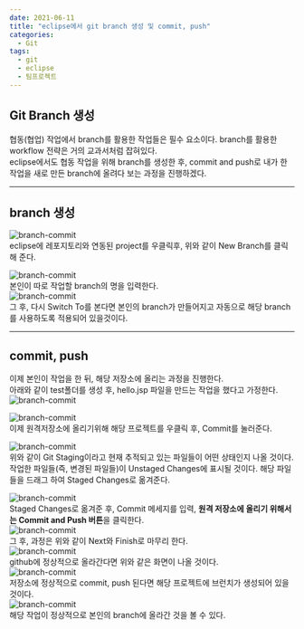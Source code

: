 ```yaml
---
date: 2021-06-11
title: "eclipse에서 git branch 생성 및 commit, push"
categories:
  - Git
tags:
  - git
  - eclipse
  - 팀프로젝트
---
```

## Git Branch 생성
협동(협업) 작업에서 branch를 활용한 작업들은 필수 요소이다. branch를 활용한 workflow 전략은 거의 교과서처럼 잡혀있다.  
eclipse에서도 협동 작업을 위해 branch를 생성한 후, commit and push로 내가 한 작업을 새로 만든 branch에 올려다 보는 과정을 진행하겠다.  

---

## branch 생성
![branch-commit](https://rnrudxo2872.github.io/assets/images/github/eclipse/branch_commit_push_1.png)  
eclipse에 레포지토리와 연동된 project를 우클릭후, 위와 같이 New Branch를 클릭해 준다.  

![branch-commit](https://rnrudxo2872.github.io/assets/images/github/eclipse/branch_commit_push_2.png)  
본인이 따로 작업할 branch의 명을 입력한다.  
![branch-commit](https://rnrudxo2872.github.io/assets/images/github/eclipse/branch_commit_push_3.png)  
그 후, 다시 Switch To를 본다면 본인의 branch가 만들어지고 자동으로 해당 branch를
사용하도록 적용되어 있을것이다.  

---
## commit, push
이제 본인이 작업을 한 뒤, 해당 저장소에 올리는 과정을 진행한다.  
아래와 같이 test폴더를 생성 후, hello.jsp 파일을 만드는 작업을 했다고 가정한다.  
![branch-commit](https://rnrudxo2872.github.io/assets/images/github/eclipse/branch_commit_push_4.png)  
  

![branch-commit](https://rnrudxo2872.github.io/assets/images/github/eclipse/branch_commit_push_5.png)  
이제 원격저장소에 올리기위해 해당 프로젝트를 우클릭 후, Commit를 눌러준다.    
  
![branch-commit](https://rnrudxo2872.github.io/assets/images/github/eclipse/branch_commit_push_6.png)  
위와 같이 Git Staging이라고 현재 추적되고 있는 파일들이 어떤 상태인지 나올 것이다.
작업한 파일들(즉, 변경된 파일들)이 Unstaged Changes에 표시될 것이다. 해당 파일들을 드래그 하여 Staged Changes로 옮겨준다.    
  
![branch-commit](https://rnrudxo2872.github.io/assets/images/github/eclipse/branch_commit_push_7.png)  
Staged Changes로 옮겨준 후, Commit 메세지를 입력, **원격 저장소에 올리기 위해서는 Commit and Push 버튼**을 클릭한다.    
![branch-commit](https://rnrudxo2872.github.io/assets/images/github/eclipse/branch_commit_push_8.png)  
그 후, 과정은 위와 같이 Next와 Finish로 마무리 한다.    
![branch-commit](https://rnrudxo2872.github.io/assets/images/github/eclipse/branch_commit_push_9.png)  
github에 정상적으로 올라간다면 위와 같은 화면이 나올 것이다.    
![branch-commit](https://rnrudxo2872.github.io/assets/images/github/eclipse/branch_commit_push_10.png)  
저장소에 정상적으로 commit, push 된다면 해당 프로젝트에 브런치가 생성되어 있을 것이다.    
![branch-commit](https://rnrudxo2872.github.io/assets/images/github/eclipse/branch_commit_push_11.png)  
해당 작업이 정상적으로 본인의 branch에 올라간 것을 볼 수 있다.
 